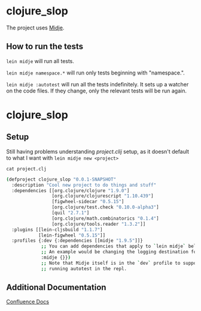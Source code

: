 # clojure_slop

The project uses [Midje](https://github.com/marick/Midje/).

## How to run the tests

`lein midje` will run all tests.

`lein midje namespace.*` will run only tests beginning with "namespace.".

`lein midje :autotest` will run all the tests indefinitely. It sets up a
watcher on the code files. If they change, only the relevant tests will be
run again.
# clojure_slop


## Setup

Still having problems understanding *project.clij* setup, as it doesn't
default to what I want with `lein midje new <project>` 

`cat project.clj`
```bash
(defproject clojure_slop "0.0.1-SNAPSHOT"
  :description "Cool new project to do things and stuff"
  :dependencies [[org.clojure/clojure "1.9.0"]
                 [org.clojure/clojurescript "1.10.439"]
                 [figwheel-sidecar "0.5.15"]
                 [org.clojure/test.check "0.10.0-alpha3"]
                 [quil "2.7.1"]
                 [org.clojure/math.combinatorics "0.1.4"]
                 [org.clojure/tools.reader "1.3.2"]]
  :plugins [[lein-cljsbuild "1.1.7"]
            [lein-figwheel "0.5.15"]]
  :profiles {:dev {:dependencies [[midje "1.9.5"]]}
             ;; You can add dependencies that apply to `lein midje` below.
             ;; An example would be changing the logging destination for test runs.
             :midje {}})
             ;; Note that Midje itself is in the `dev` profile to support
             ;; running autotest in the repl.
```

## Additional Documentation

[Confluence Docs](https://confluence.aipiggybot.io/display/CLOJ/Clojure+Documentation)